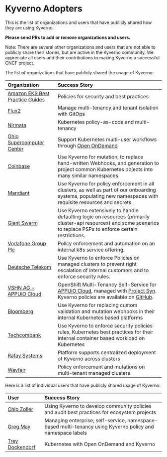 # Kyverno Adopters

This is the list of organizations and users that have publicly shared how they are using Kyverno. 

**Please send PRs to add or remove organizations and users.**

Note: There are several other organizations and users that are not able to publicly share their stories, but are active in the Kyverno community. We appreciate all users and their contributions to making Kyverno a successful CNCF project.

The list of organizations that have publicly shared the usage of Kyverno:

| Organization | Success Story |
| :--- | :--- |
| [Amazon EKS Best Practice Guides](https://github.com/aws/aws-eks-best-practices/tree/master/policies/kyverno) | Policies for security and best practices |
| [Flux2](https://github.com/fluxcd/flux2-multi-tenancy#enforce-tenant-isolation) | Manage multi-tenancy and tenant isolation with GitOps |
| [Nirmata](https://nirmata.com) | Kubernetes policy-as-code and multi-tenancy |
| [Ohio Supercomputer Center](https://www.osc.edu/) | Support Kubernetes multi-user workflows through [Open OnDemand](http://openondemand.org/) |
| [Coinbase](https://www.coinbase.com/)  | Use Kyverno for mutation, to replace hand-written Webhooks, and generation to project common Kubernetes objects into many similar namespaces. |
| [Mandiant](https://www.mandiant.com/)  | Use Kyverno for policy enforcement in all clusters, as well as part of our onboarding systems, populating new namespaces with requisite resources and secrets. |
| [Giant Swarm](https://www.giantswarm.io/) | Use Kyverno extensively to handle defaulting logic on resources (primarily cluster-api resources) and some scenarios to replace PSPs to enforce certain restrictions. |
| [Vodafone Group Plc](https://www.vodafone.com/)  | Policy enforcement and automation on an internal k8s service offering. |
| [Deutsche Telekom](https://www.telekom.com/en)  | Use Kyverno to enforce Policies on managed clusters to prevent right escalation of internal customers and to enforce security rules. |
| [VSHN AG - APPUiO Cloud](https://www.vshn.ch/) | OpenShift Multi-Tenancy Self-Service for [APPUiO Cloud](https://www.appuio.ch), managed with [Project Syn](https://syn.tools). Kyverno policies are available on [GitHub](https://github.com/appuio/component-appuio-cloud). |
| [Bloomberg](https://www.techatbloomberg.com/) | Use Kyverno for replacing custom validation and mutation webhooks in their internal Kubernetes based platforms |
| [Techcombank](https://www.techcombank.com.vn/trang-chu) | Use Kyverno to enforce security policies rules, Kubernetes best practices for their internal container based workload on Kubernetes|
| [Rafay Systems](https://rafay.co/) | Platform supports centralized deployment of Kyverno across clusters|
| [Wayfair](https://wayfair.com) | Policy enforcement and mutations on multi-tenant managed clusters | 
<!-- append the line below to the table
| [name](URL) | brief description of how you are using Kyverno | 

-->


Here is a list of individual users that have publicly shared usage of Kyverno:

| User  | Success Story |
| :--- | :--- |
| [Chip Zoller](https://github.com/chipzoller) | Using Kyverno to develop community policies and audit best practices for ecosystem projects |
| [Greg May](https://github.com/mnrgreg) | Managing enterprise, self-service, namespace-based multi-tenancy using Kyverno policy and namespace labels |
| [Trey Dockendorf](https://github.com/treydock) | Kubernetes with Open OnDemand and Kyverno |

<!-- append the line below and tell your story
| [name](GitHub URL) | brief description | 
-->

